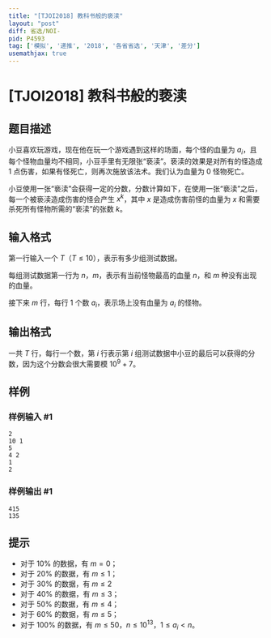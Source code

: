 ```yaml
---
title: "[TJOI2018] 教科书般的亵渎"
layout: "post"
diff: 省选/NOI-
pid: P4593
tag: ['模拟', '递推', '2018', '各省省选', '天津', '差分']
usemathjax: true
---
```


# [TJOI2018] 教科书般的亵渎
## 题目描述

小豆喜欢玩游戏，现在他在玩一个游戏遇到这样的场面，每个怪的血量为 $a_i$，且每个怪物血量均不相同，小豆手里有无限张“亵渎”。亵渎的效果是对所有的怪造成 $1$ 点伤害，如果有怪死亡，则再次施放该法术。我们认为血量为 $0$ 怪物死亡。

小豆使用一张“亵渎”会获得一定的分数，分数计算如下，在使用一张“亵渎”之后，每一个被亵渎造成伤害的怪会产生 $x^k$，其中 $x$ 是造成伤害前怪的血量为 $x$ 和需要杀死所有怪物所需的“亵渎”的张数 $k$。
## 输入格式

第一行输入一个 $T$（$T\leq10$），表示有多少组测试数据。

每组测试数据第一行为 $n$，$m$，表示有当前怪物最高的血量 $n$，和 $m$ 种没有出现的血量。

接下来 $m$ 行，每行 $1$ 个数 $a_i$，表示场上没有血量为 $a_i$ 的怪物。
## 输出格式

一共 $T$ 行，每行一个数，第 $i$ 行表示第 $i$ 组测试数据中小豆的最后可以获得的分数，因为这个分数会很大需要模 $10^9+7$。
## 样例

### 样例输入 #1
```
2
10 1
5
4 2
1
2
```
### 样例输出 #1
```
415
135
```
## 提示

- 对于 $10\%$ 的数据，有 $m=0$；
- 对于 $20\%$ 的数据，有 $m\leq1$；
- 对于 $30\%$ 的数据，有 $m\leq2$
- 对于 $40\%$ 的数据，有 $m\leq3$；
- 对于 $50\%$ 的数据，有 $m\leq4$；
- 对于 $60\%$ 的数据，有 $m\leq5$；
- 对于 $100\%$ 的数据，有 $m\leq50$，$n\leq10^{13}$，$1 \le a_i <n$。
